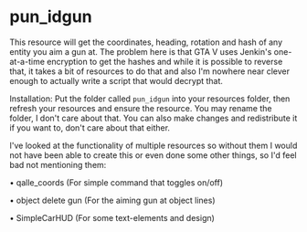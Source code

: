 # pun_idgun



This resource will get the coordinates, heading, rotation and hash of any entity you aim a gun at. The problem here is that GTA V uses Jenkin's one-at-a-time encryption to get the hashes and while it is possible to reverse that, it takes a bit of resources to do that and also I'm nowhere near clever enough to actually write a script that would decrypt that.



Installation:
Put the folder called `pun_idgun` into your resources folder, then refresh your resources and ensure the resource. You may rename the folder, I don't care about that. You can also make changes and redistribute it if you want to, don't care about that either.



I've looked at the functionality of multiple resources so without them I would not have been able to create this or even done some other things, so I'd feel bad not mentioning them:

• qalle_coords (For simple command that toggles on/off)

• object delete gun (For the aiming gun at object lines)

• SimpleCarHUD (For some text-elements and design)
